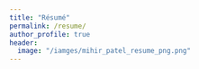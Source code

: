 ```yaml
---
title: "Résumé"
permalink: /resume/
author_profile: true
header:
  image: "/iamges/mihir_patel_resume_png.png"
---
```

